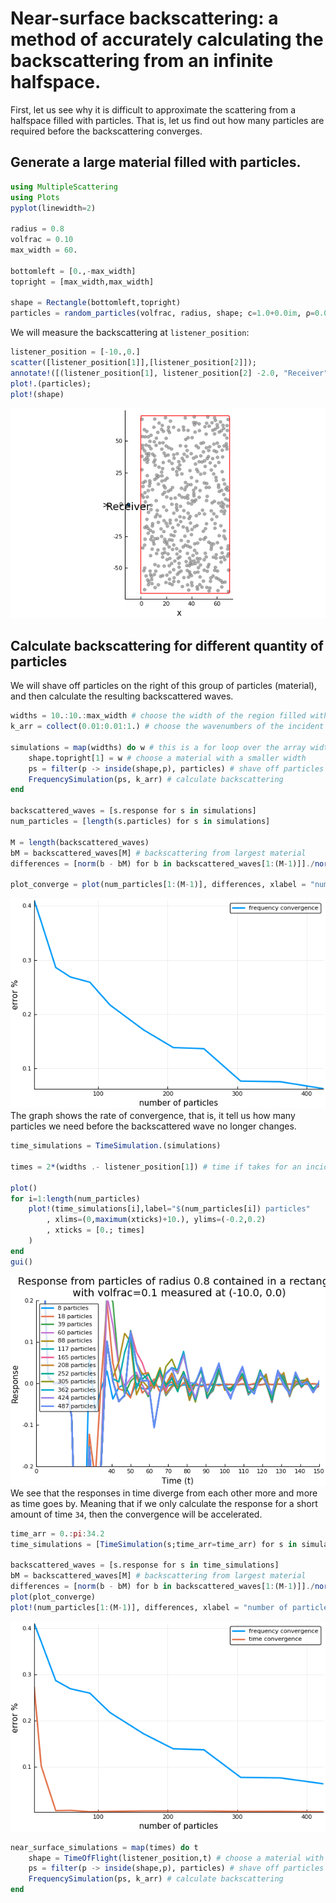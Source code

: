 # Near-surface backscattering: a method of accurately calculating the backscattering from an infinite halfspace.

First, let us see why it is difficult to approximate the scattering from a halfspace filled with particles. That is, let us find out how many particles are required before the backscattering converges.

## Generate a large material filled with particles.

```julia
using MultipleScattering
using Plots
pyplot(linewidth=2)

radius = 0.8
volfrac = 0.10
max_width = 60.

bottomleft = [0.,-max_width]
topright = [max_width,max_width]

shape = Rectangle(bottomleft,topright)
particles = random_particles(volfrac, radius, shape; c=1.0+0.0im, ρ=0.0)
```
We will measure the backscattering at `listener_position`:

```julia
listener_position = [-10.,0.]
scatter([listener_position[1]],[listener_position[2]]);
annotate!([(listener_position[1], listener_position[2] -2.0, "Receiver")])
plot!.(particles);
plot!(shape)
```
![The largest quantity of particles used](big_box.png)

## Calculate backscattering for different quantity of particles
We will shave off particles on the right of this group of particles (material), and then calculate the resulting backscattered waves.
```julia
widths = 10.:10.:max_width # choose the width of the region filled with particles
k_arr = collect(0.01:0.01:1.) # choose the wavenumbers of the incident wave

simulations = map(widths) do w # this is a for loop over the array widths
    shape.topright[1] = w # choose a material with a smaller width
    ps = filter(p -> inside(shape,p), particles) # shave off particles
    FrequencySimulation(ps, k_arr) # calculate backscattering
end

backscattered_waves = [s.response for s in simulations]
num_particles = [length(s.particles) for s in simulations]

M = length(backscattered_waves)
bM = backscattered_waves[M] # backscattering from largest material
differences = [norm(b - bM) for b in backscattered_waves[1:(M-1)]]./norm(bM)

plot_converge = plot(num_particles[1:(M-1)], differences, xlabel = "number of particles", ylabel ="error %", label="frequency convergence")
```
![The convergence of the response in frequency, when increasing the number of particles](freq_convergence.png)
The graph shows the rate of convergence, that is, it tell us how many particles we need before the backscattered wave no longer changes.
```julia
time_simulations = TimeSimulation.(simulations)

times = 2*(widths .- listener_position[1]) # time if takes for an incident plane wave to reach the furthest particles and then return to the receiver

plot()
for i=1:length(num_particles)
    plot!(time_simulations[i],label="$(num_particles[i]) particles"
        , xlims=(0,maximum(xticks)+10.), ylims=(-0.2,0.2)
        , xticks = [0.; times]
    )
end
gui()
```
![The responses in time for different quantity of particles](time_response.png)
We see that the responses in time diverge from each other more and more as time goes by. Meaning that if we only calculate the response for a short amount of time `34`, then the convergence will be accelerated.

```julia
time_arr = 0.:pi:34.2
time_simulations = [TimeSimulation(s;time_arr=time_arr) for s in simulations]

backscattered_waves = [s.response for s in time_simulations]
bM = backscattered_waves[M] # backscattering from largest material
differences = [norm(b - bM) for b in backscattered_waves[1:(M-1)]]./norm(bM)
plot(plot_converge)
plot!(num_particles[1:(M-1)], differences, xlabel = "number of particles", ylabel ="error %", label="time convergence")
```
![Compare converges for responses in time and responses in frequency](compare_convergence.png)

```julia
near_surface_simulations = map(times) do t
    shape = TimeOfFlight(listener_position,t) # choose a material with particles only in the near surface region
    ps = filter(p -> inside(shape,p), particles) # shave off particles
    FrequencySimulation(ps, k_arr) # calculate backscattering
end
```
